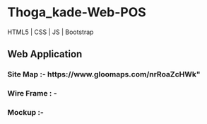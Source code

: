 # Thoga_kade-Web-POS
HTML5 | CSS | JS | Bootstrap

<h2>Web Application</h2>
<h3>Site Map :- https://www.gloomaps.com/nrRoaZcHWk" </h2>
<h3>Wire Frame : - </h3>
<h3>Mockup :- </h3>
